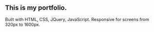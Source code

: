 ## This is my portfolio.

Built with HTML, CSS, JQuery, JavaScript. Responsive for screens from 320px to 1600px. 